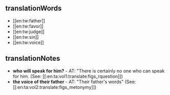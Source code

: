 ## translationWords

* [[en:tw:father]]
* [[en:tw:favor]]
* [[en:tw:judge]]
* [[en:tw:sin]]
* [[en:tw:voice]]

## translationNotes

* **who will speak for him?** - AT: "There is certainly no one who can speak for him.  (See: [[:en:ta:vol1:translate:figs_rquestion]])
* **the voice of their father** - AT: "Their father's words" (See: [[:en:ta:vol2:translate:figs_metonymy]])
